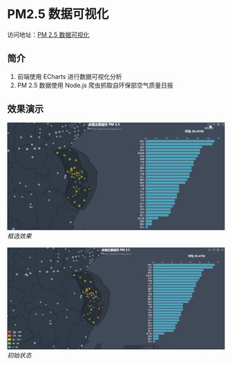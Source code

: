 # PM2.5 数据可视化
访问地址：[PM 2.5 数据可视化](https://nicefreak.github.io/PM2.5_echarts_demo/)
## 简介
1. 前端使用 ECharts 进行数据可视化分析
2. PM 2.5 数据使用 Node.js 爬虫抓取自环保部空气质量日报
## 效果演示
![image](https://github.com/NiceFreak/PM2.5_echarts_demo/blob/master/rec.gif)<br>*框选效果*<br><br>
![image](https://github.com/NiceFreak/PM2.5_echarts_demo/blob/master/01.jpg)<br>*初始状态*
